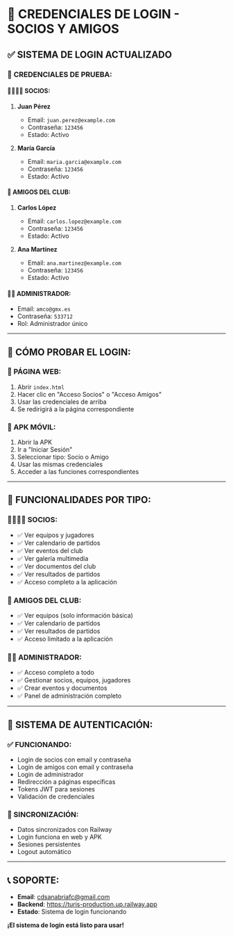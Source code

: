# 🔐 CREDENCIALES DE LOGIN - SOCIOS Y AMIGOS

## ✅ **SISTEMA DE LOGIN ACTUALIZADO**

### 📱 **CREDENCIALES DE PRUEBA:**

#### 👨‍👩‍👧‍👦 **SOCIOS:**
1. **Juan Pérez**
   - Email: `juan.perez@example.com`
   - Contraseña: `123456`
   - Estado: Activo

2. **María García**
   - Email: `maria.garcia@example.com`
   - Contraseña: `123456`
   - Estado: Activo

#### 🤝 **AMIGOS DEL CLUB:**
1. **Carlos López**
   - Email: `carlos.lopez@example.com`
   - Contraseña: `123456`
   - Estado: Activo

2. **Ana Martínez**
   - Email: `ana.martinez@example.com`
   - Contraseña: `123456`
   - Estado: Activo

#### 👨‍💼 **ADMINISTRADOR:**
- Email: `amco@gmx.es`
- Contraseña: `533712`
- Rol: Administrador único

---

## 🚀 **CÓMO PROBAR EL LOGIN:**

### **📱 PÁGINA WEB:**
1. Abrir `index.html`
2. Hacer clic en "Acceso Socios" o "Acceso Amigos"
3. Usar las credenciales de arriba
4. Se redirigirá a la página correspondiente

### **📱 APK MÓVIL:**
1. Abrir la APK
2. Ir a "Iniciar Sesión"
3. Seleccionar tipo: Socio o Amigo
4. Usar las mismas credenciales
5. Acceder a las funciones correspondientes

---

## 🎯 **FUNCIONALIDADES POR TIPO:**

### **👨‍👩‍👧‍👦 SOCIOS:**
- ✅ Ver equipos y jugadores
- ✅ Ver calendario de partidos
- ✅ Ver eventos del club
- ✅ Ver galería multimedia
- ✅ Ver documentos del club
- ✅ Ver resultados de partidos
- ✅ Acceso completo a la aplicación

### **🤝 AMIGOS DEL CLUB:**
- ✅ Ver equipos (solo información básica)
- ✅ Ver calendario de partidos
- ✅ Ver resultados de partidos
- ✅ Acceso limitado a la aplicación

### **👨‍💼 ADMINISTRADOR:**
- ✅ Acceso completo a todo
- ✅ Gestionar socios, equipos, jugadores
- ✅ Crear eventos y documentos
- ✅ Panel de administración completo

---

## 🔧 **SISTEMA DE AUTENTICACIÓN:**

### **✅ FUNCIONANDO:**
- Login de socios con email y contraseña
- Login de amigos con email y contraseña
- Login de administrador
- Redirección a páginas específicas
- Tokens JWT para sesiones
- Validación de credenciales

### **🔄 SINCRONIZACIÓN:**
- Datos sincronizados con Railway
- Login funciona en web y APK
- Sesiones persistentes
- Logout automático

---

## 📞 **SOPORTE:**

- **Email**: cdsanabriafc@gmail.com
- **Backend**: https://turis-production.up.railway.app
- **Estado**: Sistema de login funcionando

**¡El sistema de login está listo para usar!**

